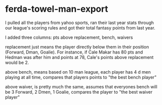 # ferda-towel-man-export

I pulled all the players from yahoo sports, ran their last year stats through our league's scoring rules and got their total fantasy points from last year.

I added three columns: pts above replacement, bench, waivers

replacement just means the player directly below them in their position (Forward, Dman, Goalie). For instance, if Cale Makar has 80 pts and Hedman was after him and points at 78, Cale's points above replacement would be 2.

above bench, means based on 10 man league, each player has 4 d men playing at all time, compares that players points to "the best bench player"

above waiver, is pretty much the same, assumes that everyones bench will be 3 Forward, 2 Dmen, 1 Goalie, compares the player to "the best waiver player"

